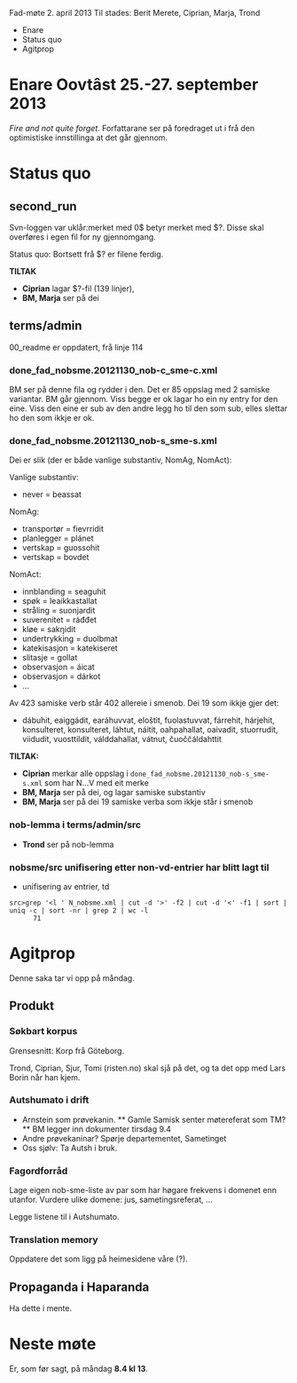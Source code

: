 Fad-møte 2. april 2013
Til stades: Berit Merete, Ciprian, Marja, Trond

- Enare
- Status quo
- Agitprop

# Enare Oovtâst 25.-27. september 2013

_Fire and not quite forget_. Forfattarane ser på foredraget
ut i frå den optimistiske innstillinga at det går gjennom.

# Status quo

## second_run

Svn-loggen var uklår:merket med 0$ betyr merket med $?.
Disse skal overføres i egen fil for ny gjennomgang.

Status quo: Bortsett frå $? er filene ferdig.

**TILTAK**

- **Ciprian** lagar $?-fil (139 linjer),
- **BM, Marja** ser på dei

## terms/admin

00_readme er oppdatert, frå linje 114

### done_fad_nobsme.20121130_nob-c_sme-c.xml

BM ser på denne fila og rydder i den.
Det er 85 oppslag med 2 samiske variantar.
BM går gjennom. Viss begge er ok lagar ho ein ny entry for
den eine. Viss den eine er sub av den andre legg ho til den
som sub, elles slettar ho den som ikkje er ok.

### done_fad_nobsme.20121130_nob-s_sme-s.xml

Dei er slik (der er både vanlige substantiv, NomAg, NomAct):

Vanlige substantiv:

- never = beassat

NomAg:

- transportør = fievrridit
- planlegger = plánet
- vertskap = guossohit
- vertskap = bovdet

NomAct:

- innblanding = seaguhit
- spøk = leaikkastallat
- stråling = suonjardit
- suverenitet = ráđđet
- kløe = sakŋidit
- undertrykking = duolbmat
- katekisasjon = katekiseret
- slitasje = gollat
- observasjon = áicat
- observasjon = dárkot
- ...

Av 423 samiske verb står 402 allereie i smenob. Dei 19 som ikkje gjer det:

- dábuhit, eaiggádit, earáhuvvat, eloštit, fuolastuvvat, fárrehit, hárjehit, konsulteret, konsulteret, láhtut, náitit, oahpahallat, oaivadit, stuorrudit, viidudit, vuosttildit, válddahallat, vátnut, čuoččáldahttit

**TILTAK:**

- **Ciprian** merkar alle oppslag i
  `done_fad_nobsme.20121130_nob-s_sme-s.xml` som har N...V
  med eit merke
- **BM, Marja** ser på dei, og lagar samiske substantiv
- **BM, Marja** ser på dei 19 samiske verba som ikkje står i smenob

### nob-lemma i terms/admin/src

- **Trond** ser på nob-lemma

### nobsme/src unifisering etter non-vd-entrier har blitt lagt til

- unifisering av entrier, td

```
src>grep '<l ' N_nobsme.xml | cut -d '>' -f2 | cut -d '<' -f1 | sort | uniq -c | sort -nr | grep 2 | wc -l
      71
```

# Agitprop

Denne saka tar vi opp på måndag.

## Produkt

### Søkbart korpus

Grensesnitt: Korp frå Göteborg.

Trond, Ciprian, Sjur, Tomi (risten.no) skal sjå på det,
og ta det opp med Lars Borin når han kjem.

### Autshumato i drift

- Arnstein som prøvekanin.
  ** Gamle Samisk senter møtereferat som TM?
  ** BM legger inn dokumenter tirsdag 9.4
- Andre prøvekaninar? Spørje departementet, Sametinget
- Oss sjølv: Ta Autsh i bruk.

### Fagordforråd

Lage eigen nob-sme-liste av par som har høgare
frekvens i domenet enn utanfor.
Vurdere ulike domene: jus, sametingsreferat, ...

Legge listene til i Autshumato.

### Translation memory

Oppdatere det som ligg på heimesidene våre (?).

## Propaganda i Haparanda

Ha dette i mente.

# Neste møte

Er, som før sagt, på måndag **8.4 kl 13**.
